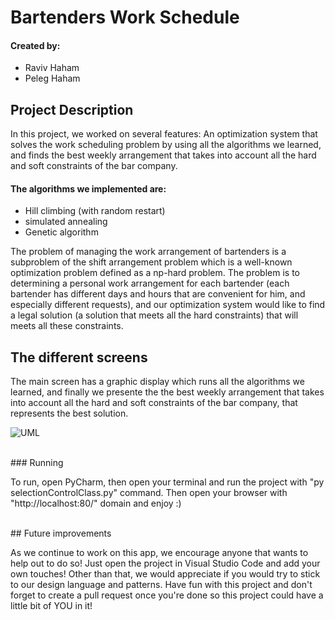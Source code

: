 # Bartenders Work Schedule

#### Created by:
- Raviv Haham
- Peleg Haham


Project Description
-
In this project, we worked on several features:
An optimization system that solves the work scheduling problem by using all the algorithms we learned, and finds the best weekly arrangement that takes into account all the hard and soft constraints of the bar company.

#### The algorithms we implemented are:
- Hill climbing (with random restart)
- simulated annealing
- Genetic algorithm


The problem of managing the work arrangement of bartenders is a subproblem of the shift arrangement problem which is a well-known optimization problem defined as a np-hard problem.
The problem is to determining a personal work arrangement for each bartender (each bartender has different days and hours that are convenient for him, and especially different requests), and our optimization system would like to find a legal solution (a solution that meets all the hard constraints) that will meets all these constraints.


The different screens
-
The main screen has a graphic display which runs all the algorithms we learned, and finally we presente the the best weekly arrangement that takes into account all the hard and soft constraints of the bar company, that represents the best solution.

![UML](https://imgur.com/ObURMgk.png)

<br/>
### Running

To run, open PyCharm, then open your terminal and run the project with "py selectionControlClass.py" command. Then open your browser with "http://localhost:80/" domain and enjoy :)

<br/>
## Future improvements

As we continue to work on this app, we encourage anyone that wants to help out to do so!
Just open the project in Visual Studio Code and add your own touches!
Other than that, we would appreciate if you would try to stick to our design language and patterns.
Have fun with this project and don't forget to create a pull request once you're done so this project could have a little bit of YOU in it!



